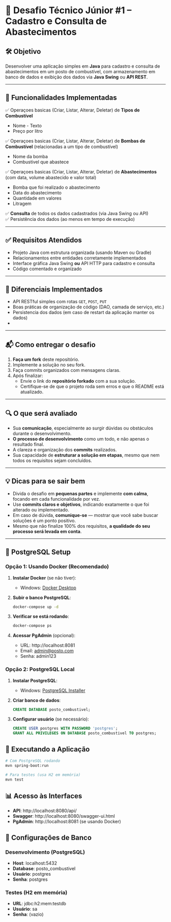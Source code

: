# 🔹 Desafio Técnico Júnior #1 – Cadastro e Consulta de Abastecimentos

## 🛠 Objetivo

Desenvolver uma aplicação simples em **Java** para cadastro e consulta de abastecimentos em um posto de combustível, com armazenamento em banco de dados e exibição dos dados via **Java Swing** ou **API REST**.

---

## 📌 Funcionalidades Implementadas

✅ Operaçoes basicas (Criar, Listar, Alterar, Deletar) de **Tipos de Combustível** 
- Nome - Texto
- Preço por litro

✅ Operaçoes basicas (Criar, Listar, Alterar, Deletar) de **Bombas de Combustível** (relacionadas a um tipo de combustível)
- Nome da bomba
- Combustivel que abastece

✅ Operaçoes basicas (Criar, Listar, Alterar, Deletar)  de **Abastecimentos** (com data, volume abastecido e valor total)
- Bomba que foi realizado o abastecimento
- Data do abastecimento
- Quantidade em valores
- Litragem
  
✅ **Consulta** de todos os dados cadastrados (via Java Swing ou API)  
✅ Persistência dos dados (ao menos em tempo de execução)  

---

## ✅ Requisitos Atendidos

- Projeto Java com estrutura organizada (usando Maven ou Gradle)
- Relacionamentos entre entidades corretamente implementados
- Interface gráfica Java Swing **ou** API HTTP para cadastro e consulta
- Código comentado e organizado

---

## 🌟 Diferenciais Implementados

- API RESTful simples com rotas `GET`, `POST`, `PUT`
- Boas práticas de organização de código (DAO, camada de serviço, etc.)
- Persistencia dos dados (em caso de restart da aplicação manter os dados)
- 
---

## 📬 Como entregar o desafio

1. **Faça um fork** deste repositório.
2. Implemente a solução no seu fork.
3. Faça commits organizados com mensagens claras.
4. Após finalizar:
   - Envie o link do **repositório forkado** com a sua solução.
   - Certifique-se de que o projeto roda sem erros e que o README está atualizado.

---
## 🔍 O que será avaliado

- Sua **comunicação**, especialmente ao surgir dúvidas ou obstáculos durante o desenvolvimento.
- **O processo de desenvolvimento** como um todo, e não apenas o resultado final.
- A clareza e organização dos **commits** realizados.
- Sua capacidade de **estruturar a solução em etapas**, mesmo que nem todos os requisitos sejam concluídos.

---

## 💡 Dicas para se sair bem

- Divida o desafio em **pequenas partes** e implemente **com calma**, focando em cada funcionalidade por vez.
- Use **commits claros e objetivos**, indicando exatamente o que foi alterado ou implementado.
- Em caso de dúvida, **comunique-se** — mostrar que você sabe buscar soluções é um ponto positivo.
- Mesmo que não finalize 100% dos requisitos, **a qualidade do seu processo será levada em conta**.

---

## 🐘 PostgreSQL Setup

### Opção 1: Usando Docker (Recomendado)

1. **Instalar Docker** (se não tiver):
   - Windows: [Docker Desktop](https://www.docker.com/products/docker-desktop)

2. **Subir o banco PostgreSQL**:
   ```bash
   docker-compose up -d
   ```

3. **Verificar se está rodando**:
   ```bash
   docker-compose ps
   ```

4. **Acessar PgAdmin** (opcional):
   - URL: http://localhost:8081
   - Email: admin@posto.com
   - Senha: admin123

### Opção 2: PostgreSQL Local

1. **Instalar PostgreSQL**:
   - Windows: [PostgreSQL Installer](https://www.postgresql.org/download/windows/)

2. **Criar banco de dados**:
   ```sql
   CREATE DATABASE posto_combustivel;
   ```

3. **Configurar usuário** (se necessário):
   ```sql
   CREATE USER postgres WITH PASSWORD 'postgres';
   GRANT ALL PRIVILEGES ON DATABASE posto_combustivel TO postgres;
   ```

## 🚀 Executando a Aplicação

```bash
# Com PostgreSQL rodando
mvn spring-boot:run

# Para testes (usa H2 em memória)
mvn test
```

## 📊 Acesso às Interfaces

- **API**: http://localhost:8080/api/
- **Swagger**: http://localhost:8080/swagger-ui.html
- **PgAdmin**: http://localhost:8081 (se usando Docker)

## 🔧 Configurações de Banco

### Desenvolvimento (PostgreSQL)
- **Host**: localhost:5432
- **Database**: posto_combustivel
- **Usuário**: postgres
- **Senha**: postgres

### Testes (H2 em memória)
- **URL**: jdbc:h2:mem:testdb
- **Usuário**: sa
- **Senha**: (vazio)
